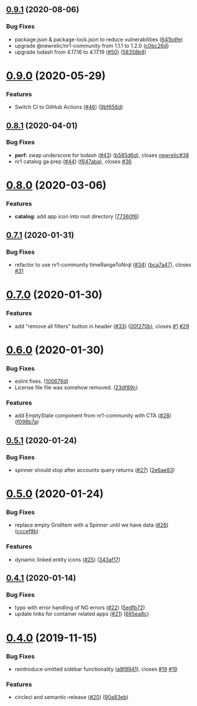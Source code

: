 ## [0.9.1](https://github.com/newrelic/nr1-container-explorer/compare/v0.9.0...v0.9.1) (2020-08-06)


### Bug Fixes

* package.json & package-lock.json to reduce vulnerabilities ([641bdfe](https://github.com/newrelic/nr1-container-explorer/commit/641bdfe3a04e0c74922a37fdd646829bc9d282cb))
* upgrade @newrelic/nr1-community from 1.1.1 to 1.2.0 ([c0bc26d](https://github.com/newrelic/nr1-container-explorer/commit/c0bc26d3dc12386b9f1af56c8aa5a4ad5136d545))
* upgrade lodash from 4.17.16 to 4.17.19 ([#50](https://github.com/newrelic/nr1-container-explorer/issues/50)) ([58358b8](https://github.com/newrelic/nr1-container-explorer/commit/58358b87452790ca9e02dcbefc517eb6d7e553b8))

# [0.9.0](https://github.com/newrelic/nr1-container-explorer/compare/v0.8.1...v0.9.0) (2020-05-29)


### Features

* Switch CI to GitHub Actions ([#46](https://github.com/newrelic/nr1-container-explorer/issues/46)) ([9bf656d](https://github.com/newrelic/nr1-container-explorer/commit/9bf656d9ad69dcf6cde80e5598426be302b4be4f))

## [0.8.1](https://github.com/newrelic/nr1-container-explorer/compare/v0.8.0...v0.8.1) (2020-04-01)


### Bug Fixes

* **perf:** swap underscore for lodash ([#43](https://github.com/newrelic/nr1-container-explorer/issues/43)) ([b585d6d](https://github.com/newrelic/nr1-container-explorer/commit/b585d6d70f128f294a8099bccaf28323410e3a38)), closes [newrelic#38](https://github.com/newrelic/issues/38)
* nr1 catalog ga prep ([#44](https://github.com/newrelic/nr1-container-explorer/issues/44)) ([f647aba](https://github.com/newrelic/nr1-container-explorer/commit/f647aba4a5b84d58e83042bc793d8945f579b192)), closes [#36](https://github.com/newrelic/nr1-container-explorer/issues/36)

# [0.8.0](https://github.com/newrelic/nr1-container-explorer/compare/v0.7.1...v0.8.0) (2020-03-06)


### Features

* **catalog:** add app icon into root directory ([77360f6](https://github.com/newrelic/nr1-container-explorer/commit/77360f618fdca3c28291d2c4dacfa492baf88d2b))

## [0.7.1](https://github.com/newrelic/nr1-container-explorer/compare/v0.7.0...v0.7.1) (2020-01-31)


### Bug Fixes

* refactor to use nr1-community timeRangeToNrql ([#34](https://github.com/newrelic/nr1-container-explorer/issues/34)) ([bca7a47](https://github.com/newrelic/nr1-container-explorer/commit/bca7a472e45bd90313d7eb6fe31fd1611a9bbc01)), closes [#31](https://github.com/newrelic/nr1-container-explorer/issues/31)

# [0.7.0](https://github.com/newrelic/nr1-container-explorer/compare/v0.6.0...v0.7.0) (2020-01-30)


### Features

* add "remove all filters" button in header ([#33](https://github.com/newrelic/nr1-container-explorer/issues/33)) ([00f270b](https://github.com/newrelic/nr1-container-explorer/commit/00f270b03be86ebeee532552b5e62ec304a8a8e7)), closes [#1](https://github.com/newrelic/nr1-container-explorer/issues/1) [#29](https://github.com/newrelic/nr1-container-explorer/issues/29)

# [0.6.0](https://github.com/newrelic/nr1-container-explorer/compare/v0.5.1...v0.6.0) (2020-01-30)


### Bug Fixes

* eslint fixes. ([100676d](https://github.com/newrelic/nr1-container-explorer/commit/100676dff5f91edcb23200d27eadd97633331fbe))
* License file file was somehow removed. ([23df89c](https://github.com/newrelic/nr1-container-explorer/commit/23df89c7df9401b52fb909c7f4cae85a4aea26a6))


### Features

* add EmptyState component from nr1-community with CTA ([#28](https://github.com/newrelic/nr1-container-explorer/issues/28)) ([f098b7a](https://github.com/newrelic/nr1-container-explorer/commit/f098b7a408fc64bd025ea0c44317148329ec6e07))

## [0.5.1](https://github.com/newrelic/nr1-container-explorer/compare/v0.5.0...v0.5.1) (2020-01-24)


### Bug Fixes

* spinner should stop after accounts query returns ([#27](https://github.com/newrelic/nr1-container-explorer/issues/27)) ([2e6ae83](https://github.com/newrelic/nr1-container-explorer/commit/2e6ae8336f9abadf0a667322d16e633c4aeb79b5))

# [0.5.0](https://github.com/newrelic/nr1-container-explorer/compare/v0.4.1...v0.5.0) (2020-01-24)


### Bug Fixes

* replace empty GridItem with a Spinner until we have data ([#26](https://github.com/newrelic/nr1-container-explorer/issues/26)) ([cccef9b](https://github.com/newrelic/nr1-container-explorer/commit/cccef9b7b3651fe27740eeaac1a528ca9b8401db))


### Features

* dynamic linked entity icons ([#25](https://github.com/newrelic/nr1-container-explorer/issues/25)) ([343af17](https://github.com/newrelic/nr1-container-explorer/commit/343af174e138c8186b8460cdfe413d5985fe417a))

## [0.4.1](https://github.com/newrelic/nr1-container-explorer/compare/v0.4.0...v0.4.1) (2020-01-14)


### Bug Fixes

* typo with error handling of NG errors ([#22](https://github.com/newrelic/nr1-container-explorer/issues/22)) ([5edfb72](https://github.com/newrelic/nr1-container-explorer/commit/5edfb72d180f25969fc866b6953891d7241395eb))
* update links for container related apps ([#21](https://github.com/newrelic/nr1-container-explorer/issues/21)) ([665ea8c](https://github.com/newrelic/nr1-container-explorer/commit/665ea8c23a658205630a4b71a293e65bc37fe89b))

# [0.4.0](https://github.com/newrelic/nr1-container-explorer/compare/v0.3.0...v0.4.0) (2019-11-15)


### Bug Fixes

* reintroduce omitted sidebar functionality ([a9f8941](https://github.com/newrelic/nr1-container-explorer/commit/a9f89410418ee3014557b39d5f733d5fbd4ef133)), closes [#19](https://github.com/newrelic/nr1-container-explorer/issues/19) [#19](https://github.com/newrelic/nr1-container-explorer/issues/19)


### Features

* circleci and semantic-release ([#20](https://github.com/newrelic/nr1-container-explorer/issues/20)) ([90a83eb](https://github.com/newrelic/nr1-container-explorer/commit/90a83eb024e212257dbed39fdd391d06ad74b066))
